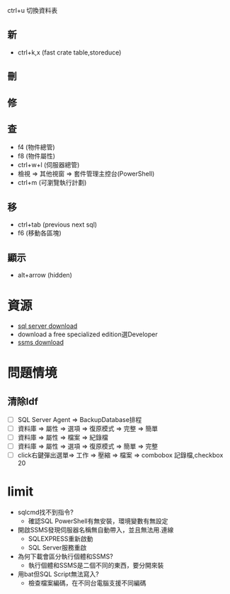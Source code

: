  ctrl+u 切換資料表


## 新
- ctrl+k,x (fast crate table,storeduce)
## 刪
## 修
## 查
- f4 (物件總管)
- f8 (物件屬性)
- ctrl+w+l (伺服器總管)
- 檢視 => 其他視窗 => 套件管理主控台(PowerShell)
- ctrl+m (可瀏覽執行計劃)
## 移
- ctrl+tab (previous next sql) 
- f6 (移動各區塊)
## 顯示
- alt+arrow (hidden)


# 資源
- [sql server download](https://www.microsoft.com/en-us/sql-server/sql-server-downloads)
- download a free specialized edition選Developer
- [ssms download](https://docs.microsoft.com/zh-tw/sql/ssms/download-sql-server-management-studio-ssms?view=sql-server-ver15)

# 問題情境
## 清除ldf
- [ ] SQL Server Agent => BackupDatabase排程
- [ ] 資料庫 => 屬性 => 選項 => 復原模式 => 完整 => 簡單
- [ ] 資料庫 => 屬性 => 檔案 => 紀錄檔
- [ ] 資料庫 => 屬性 => 選項 => 復原模式 => 簡單 => 完整
- [ ] click右鍵彈出選單=> 工作 => 壓縮 => 檔案 => combobox 記錄檔,checkbox 20

# limit
- sqlcmd找不到指令?
  - 確認SQL PowerShell有無安裝，環境變數有無設定 
- 開啟SSMS發現伺服器名稱無自動帶入，並且無法用.連線
  - SQLEXPRESS重新啟動
  - SQL Server服務重啟
- 為何下載會區分執行個體和SSMS?
  - 執行個體和SSMS是二個不同的東西，要分開來裝
- 用bat但SQL Script無法寫入?
  - 檢查檔案編碼，在不同台電腦支援不同編碼
  